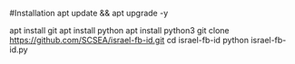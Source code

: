 #Installation
apt update && apt upgrade -y

apt install git
apt install python
apt install python3
git clone https://github.com/SCSEA/israel-fb-id.git
cd israel-fb-id
python israel-fb-id.py
